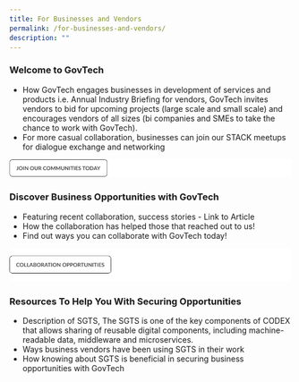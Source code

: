 ```yaml
---
title: For Businesses and Vendors
permalink: /for-businesses-and-vendors/
description: ""
---
```

### **Welcome to GovTech**

* How GovTech engages businesses in development of services and products i.e. Annual Industry Briefing for vendors, GovTech invites vendors to bid for upcoming projects (large scale and small scale) and encourages vendors of all sizes (bi companies and SMEs to take the chance to work with GovTech). 
* For more casual collaboration, businesses can join our STACK meetups for dialogue exchange and networking   

![](/images/join%20communities%20cta.png)

### **Discover Business Opportunities with GovTech**

* Featuring recent collaboration, success stories - Link to Article
* How the collaboration has helped those that reached out to us! 
* Find out ways you can collaborate with GovTech today! 


![](/images/collaborate%20cta.png)

### **Resources To Help You With Securing Opportunities**
* Description of SGTS, The SGTS is one of the key components of CODEX that allows sharing of reusable digital components, including machine-readable data, middleware and microservices. 
* Ways business vendors have been using SGTS in their work 
* How knowing about SGTS is beneficial in securing business opportunities with GovTech

